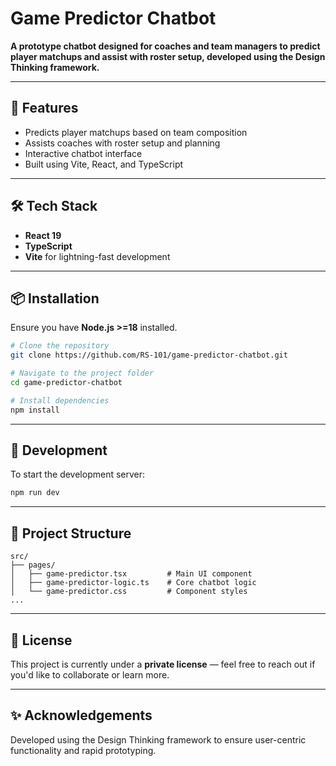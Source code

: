 # Game Predictor Chatbot

**A prototype chatbot designed for coaches and team managers to predict player matchups and assist with roster setup, developed using the Design Thinking framework.**

---

## 🚀 Features

- Predicts player matchups based on team composition
- Assists coaches with roster setup and planning
- Interactive chatbot interface
- Built using Vite, React, and TypeScript

---

## 🛠️ Tech Stack

- **React 19**
- **TypeScript**
- **Vite** for lightning-fast development

---

## 📦 Installation

Ensure you have **Node.js >=18** installed.

```bash
# Clone the repository
git clone https://github.com/RS-101/game-predictor-chatbot.git

# Navigate to the project folder
cd game-predictor-chatbot

# Install dependencies
npm install
```

---

## 🧪 Development

To start the development server:

```bash
npm run dev
```
---

## 📁 Project Structure

```
src/
├── pages/
│   ├── game-predictor.tsx         # Main UI component
│   ├── game-predictor-logic.ts    # Core chatbot logic
│   └── game-predictor.css         # Component styles
...
```
---

## 📄 License

This project is currently under a **private license** — feel free to reach out if you'd like to collaborate or learn more.

---

## ✨ Acknowledgements

Developed using the Design Thinking framework to ensure user-centric functionality and rapid prototyping.

